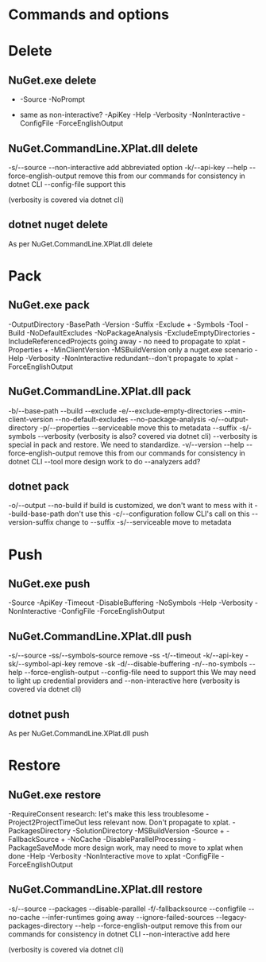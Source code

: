 # Commands and options

# Delete
## NuGet.exe delete
* -Source
-NoPrompt
 - same as non-interactive?
-ApiKey
-Help
-Verbosity
-NonInteractive
-ConfigFile
-ForceEnglishOutput

## NuGet.CommandLine.XPlat.dll delete
-s/--source
--non-interactive
    add abbreviated option 
-k/--api-key
--help
--force-english-output 
    remove this from our commands for consistency in dotnet CLI
--config-file
    support this

(verbosity is covered via dotnet cli)

## dotnet nuget delete
As per NuGet.CommandLine.XPlat.dll delete

# Pack
## NuGet.exe pack
-OutputDirectory
-BasePath
-Version
-Suffix
-Exclude +
-Symbols
-Tool
-Build
-NoDefaultExcludes
-NoPackageAnalysis
-ExcludeEmptyDirectories
-IncludeReferencedProjects
     going away - no need to propagate to xplat
-Properties +
-MinClientVersion
-MSBuildVersion
    only a nuget.exe scenario
-Help
-Verbosity
-NonInteractive
    redundant--don't propagate to xplat
-ForceEnglishOutput

## NuGet.CommandLine.XPlat.dll pack
-b/--base-path
--build
--exclude
-e/--exclude-empty-directories
--min-client-version
--no-default-excludes
--no-package-analysis
-o/--output-directory
-p/--properties
--serviceable
    move this to metadata
--suffix
-s/-symbols
--verbosity
     (verbosity is also? covered via dotnet cli)
     --verbosity is special in pack and restore. We need to standardize.
-v/--version
--help
--force-english-output
    remove this from our commands for consistency in dotnet CLI
--tool
    more design work to do
--analyzers
    add?

## dotnet pack
-o/--output
--no-build
    if build is customized, we don't want to mess with it
--build-base-path
    don't use this
-c/--configuration
   follow CLI's call on this
--version-suffix
   change to --suffix
-s/--serviceable
  move to metadata

# Push
## NuGet.exe push
-Source
-ApiKey
-Timeout
-DisableBuffering
-NoSymbols
-Help
-Verbosity
-NonInteractive
-ConfigFile
-ForceEnglishOutput

## NuGet.CommandLine.XPlat.dll push
-s/--source
-ss/--symbols-source
    remove -ss
-t/--timeout
-k/--api-key
-sk/--symbol-api-key
    remove -sk
-d/--disable-buffering
-n/--no-symbols
--help
--force-english-output
--config-file
   need to support this
We may need to light up credential providers and --non-interactive here 
(verbosity is covered via dotnet cli)

## dotnet push
As per NuGet.CommandLine.XPlat.dll push

# Restore
## NuGet.exe restore
-RequireConsent
   research: let's make this less troublesome
-Project2ProjectTimeOut
   less relevant now. Don't propagate to xplat.
-PackagesDirectory
-SolutionDirectory
-MSBuildVersion
-Source +
-FallbackSource +
-NoCache
-DisableParallelProcessing
-PackageSaveMode
    more design work, may need to move to xplat when done
-Help
-Verbosity
-NonInteractive
   move to xplat
-ConfigFile
-ForceEnglishOutput

## NuGet.CommandLine.XPlat.dll restore
-s/--source
--packages
--disable-parallel
-f/-fallbacksource
--configfile
--no-cache
--infer-runtimes
     going away
--ignore-failed-sources
--legacy-packages-directory
--help
--force-english-output
    remove this from our commands for consistency in dotnet CLI
--non-interactive
    add here

(verbosity is covered via dotnet cli)



 




